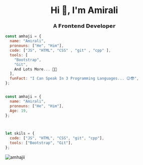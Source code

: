 





<h1 align="center">Hi 👋, I'm Amirali</h1>
<h3 align="center">A 𝗙𝗿𝗼𝗻𝘁𝗲𝗻𝗱 𝗗𝗲𝘃𝗲𝗹𝗼𝗽𝗲𝗿 </h3>


```javascript
const amhaji = {
  name: "Amirali",
  pronouns: ["He", "Him"],
  code: ["JS", "HTML", "CSS" , "git" , "cpp" ],
  tools: [
    "Bootstrap",
    "Git",
    And Lots More... 🐱‍💻
  ],
  funFact: "I Can Speak In 3 Programming Languages... 😉😎",
};
```



```javascript

const amhaji = {
  name: "Amirali",
  pronouns: ["He", "Him"],
  Age: 19,
};
```


```javascript

  
let skils = {
  code: ["JS", "HTML", "CSS", "git", "cpp"],
  tools: ["Bootstrap", "Git"],
};
```

<p align="left"> <img src="https://komarev.com/ghpvc/?username=amhajii&label=Profile%20views&color=0e75b6&style=flat" alt="amhajii" /> </p>

<!-- <p align="left"> <a href="https://github.com/ryo-ma/github-profile-trophy"><img src="https://github-profile-trophy.vercel.app/?username=amhajii" alt="amhajii" /></a> </p> -->









